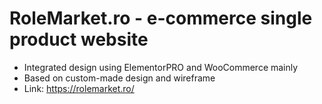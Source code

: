 # RoleMarket.ro - e-commerce single product website

- Integrated design using ElementorPRO and WooCommerce mainly
- Based on custom-made design and wireframe
- Link: https://rolemarket.ro/
